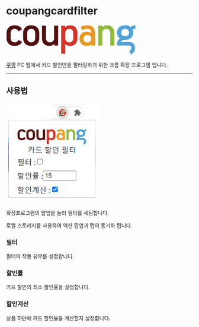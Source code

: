 # coupangcardfilter
![coupang](/images/logo.png)

[쿠팡](https://coupang.com) PC 웹에서 카드 할인만을 필터링하기 위한 크롬 확장 프로그램 입니다.

-----------------


## 사용법
![coupang](/images/use.png)

확장프로그램의 팝업을 눌러 필터를 세팅합니다.

로컬 스토리지를 사용하여 액션 팝업과 탭이 동기화 됩니다.



### 필터
필터의 작동 유무를 설정합니다.

### 할인률
카드 할인의 최소 할인율을 설정합니다.

### 할인계산
상품 하단에 카드 할인율을 계산할지 설정합니다.




